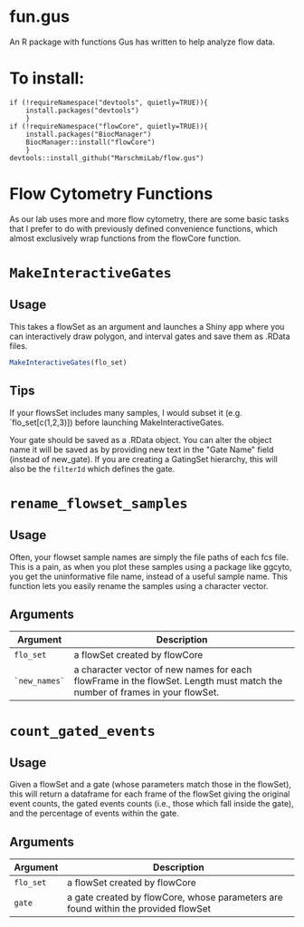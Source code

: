 # fun.gus

An R package with functions Gus has written to help analyze flow data.

# To install:

```         
if (!requireNamespace("devtools", quietly=TRUE)){
    install.packages("devtools")
    }
if (!requireNamespace("flowCore", quietly=TRUE)){
    install.packages("BiocManager")
    BiocManager::install("flowCore")
    }
devtools::install_github("MarschmiLab/flow.gus")
```

# Flow Cytometry Functions

As our lab uses more and more flow cytometry, there are some basic tasks that I prefer to do with previously defined convenience functions, which almost exclusively wrap functions from the flowCore function.

# `MakeInteractiveGates`

## Usage

This takes a flowSet as an argument and launches a Shiny app where you can interactively draw polygon, and interval gates and save them as .RData files.

``` r
MakeInteractiveGates(flo_set)
```

## Tips

If your flowsSet includes many samples, I would subset it (e.g. \`flo_set[c(1,2,3)]) before launching MakeInteractiveGates.

Your gate should be saved as a .RData object. You can alter the object name it will be saved as by providing new text in the "Gate Name" field (instead of new_gate). If you are creating a GatingSet hierarchy, this will also be the `filterId` which defines the gate.

# `rename_flowset_samples`

## Usage

Often, your flowset sample names are simply the file paths of each fcs file. This is a pain, as when you plot these samples using a package like ggcyto, you get the uninformative file name, instead of a useful sample name. This function lets you easily rename the samples using a character vector.

## Arguments

| Argument | Description |
|-------------------|-----------------------------------------------------|
| `flo_set` | a flowSet created by flowCore |
| `` `new_names` `` | a character vector of new names for each flowFrame in the flowSet. Length must match the number of frames in your flowSet. |

# `count_gated_events`

## Usage

Given a flowSet and a gate (whose parameters match those in the flowSet), this will return a dataframe for each frame of the flowSet giving the original event counts, the gated events counts (i.e., those which fall inside the gate), and the percentage of events within the gate.

## Arguments

| Argument | Description |
|-------------------|-----------------------------------------------------|
| `flo_set` | a flowSet created by flowCore |
| `gate` | a gate created by flowCore, whose parameters are found within the provided flowSet |
